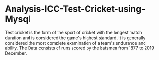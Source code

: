 # Analysis-ICC-Test-Cricket-using-Mysql
Test cricket is the form of the sport of cricket with the longest match duration and is considered the game's highest standard .It is generally considered the most complete examination of a team's endurance and ability. The Data consists of runs scored by the batsmen from 1877 to 2019 December.
